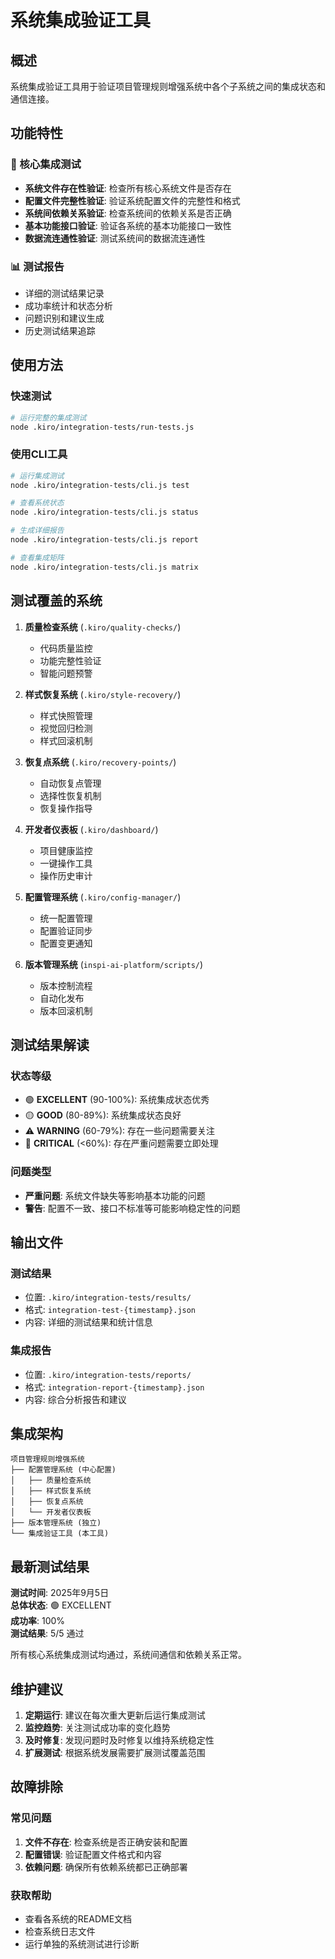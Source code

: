 # 系统集成验证工具

## 概述

系统集成验证工具用于验证项目管理规则增强系统中各个子系统之间的集成状态和通信连接。

## 功能特性

### 🧪 核心集成测试
- **系统文件存在性验证**: 检查所有核心系统文件是否存在
- **配置文件完整性验证**: 验证系统配置文件的完整性和格式
- **系统间依赖关系验证**: 检查系统间的依赖关系是否正确
- **基本功能接口验证**: 验证各系统的基本功能接口一致性
- **数据流连通性验证**: 测试系统间的数据流连通性

### 📊 测试报告
- 详细的测试结果记录
- 成功率统计和状态分析
- 问题识别和建议生成
- 历史测试结果追踪

## 使用方法

### 快速测试
```bash
# 运行完整的集成测试
node .kiro/integration-tests/run-tests.js
```

### 使用CLI工具
```bash
# 运行集成测试
node .kiro/integration-tests/cli.js test

# 查看系统状态
node .kiro/integration-tests/cli.js status

# 生成详细报告
node .kiro/integration-tests/cli.js report

# 查看集成矩阵
node .kiro/integration-tests/cli.js matrix
```

## 测试覆盖的系统

1. **质量检查系统** (`.kiro/quality-checks/`)
   - 代码质量监控
   - 功能完整性验证
   - 智能问题预警

2. **样式恢复系统** (`.kiro/style-recovery/`)
   - 样式快照管理
   - 视觉回归检测
   - 样式回滚机制

3. **恢复点系统** (`.kiro/recovery-points/`)
   - 自动恢复点管理
   - 选择性恢复机制
   - 恢复操作指导

4. **开发者仪表板** (`.kiro/dashboard/`)
   - 项目健康监控
   - 一键操作工具
   - 操作历史审计

5. **配置管理系统** (`.kiro/config-manager/`)
   - 统一配置管理
   - 配置验证同步
   - 配置变更通知

6. **版本管理系统** (`inspi-ai-platform/scripts/`)
   - 版本控制流程
   - 自动化发布
   - 版本回滚机制

## 测试结果解读

### 状态等级
- 🟢 **EXCELLENT** (90-100%): 系统集成状态优秀
- 🟡 **GOOD** (80-89%): 系统集成状态良好
- ⚠️ **WARNING** (60-79%): 存在一些问题需要关注
- 🔴 **CRITICAL** (<60%): 存在严重问题需要立即处理

### 问题类型
- **严重问题**: 系统文件缺失等影响基本功能的问题
- **警告**: 配置不一致、接口不标准等可能影响稳定性的问题

## 输出文件

### 测试结果
- 位置: `.kiro/integration-tests/results/`
- 格式: `integration-test-{timestamp}.json`
- 内容: 详细的测试结果和统计信息

### 集成报告
- 位置: `.kiro/integration-tests/reports/`
- 格式: `integration-report-{timestamp}.json`
- 内容: 综合分析报告和建议

## 集成架构

```
项目管理规则增强系统
├── 配置管理系统 (中心配置)
│   ├── 质量检查系统
│   ├── 样式恢复系统
│   ├── 恢复点系统
│   └── 开发者仪表板
├── 版本管理系统 (独立)
└── 集成验证工具 (本工具)
```

## 最新测试结果

**测试时间**: 2025年9月5日  
**总体状态**: 🟢 EXCELLENT  
**成功率**: 100%  
**测试结果**: 5/5 通过  

所有核心系统集成测试均通过，系统间通信和依赖关系正常。

## 维护建议

1. **定期运行**: 建议在每次重大更新后运行集成测试
2. **监控趋势**: 关注测试成功率的变化趋势
3. **及时修复**: 发现问题时及时修复以维持系统稳定性
4. **扩展测试**: 根据系统发展需要扩展测试覆盖范围

## 故障排除

### 常见问题
1. **文件不存在**: 检查系统是否正确安装和配置
2. **配置错误**: 验证配置文件格式和内容
3. **依赖问题**: 确保所有依赖系统都已正确部署

### 获取帮助
- 查看各系统的README文档
- 检查系统日志文件
- 运行单独的系统测试进行诊断